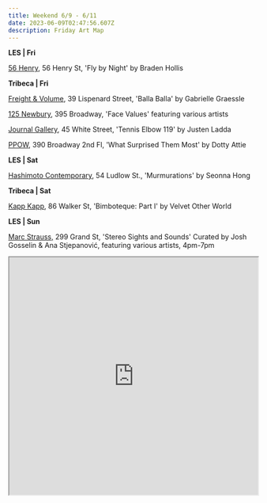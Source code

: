 ```yaml
---
title: Weekend 6/9 - 6/11
date: 2023-06-09T02:47:56.607Z
description: Friday Art Map
---
```

**L﻿ES | Fri**

[56 Henry](https://56henry.nyc/exhibitions/fly-by-night/), 56 Henry St, 'Fly by Night' by Braden Hollis

**T﻿ribeca | Fri**

[Freight & Volume](http://www.freightandvolume.com/exhibitions/gabrielle-graessle), 39 Lispenard Street, 'Balla Balla' by Gabrielle Graessle

[125 Newbury](https://www.125newbury.com/exhibitions/face-values), 395 Broadway, 'Face Values' featuring various artists

[Journal Gallery](https://www.thejournalinc.com/gallery/events/tennis-elbow-119-justen-ladda), 45 White Street, 'Tennis Elbow 119' by Justen Ladda

[PPOW](https://www.ppowgallery.com/exhibitions/dotty-attie7#tab:thumbnails), 390 Broadway 2nd Fl, 'What Surprised Them Most' by Dotty Attie

**L﻿ES | Sat**

[Hashimoto Contemporary](https://www.hashimotocontemporary.com/exhibitions/236-seonna-hong-murmurations/), 54 Ludlow St., 'Murmurations' by Seonna Hong

**T﻿ribeca | Sat**

[Kapp Kapp](https://www.kappkapp.com/), 86 Walker St, 'Bimboteque: Part I' by Velvet Other World

**L﻿ES | Sun**

[Marc Strauss,](https://www.marcstraus.com/exhibitions/stereo-sights-and-sounds/) 299 Grand St, 'Stereo Sights and Sounds' Curated by Josh Gosselin & Ana Stjepanović, featuring various artists, 4pm-7pm

<iframe src="https://www.google.com/maps/d/u/3/embed?mid=11uWUNKpQ_zE4NNlJgqekHbF1QKP0GBc&ehbc=2E312F" width="100%" height="480"></iframe>